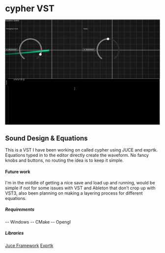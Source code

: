 # cypher VST

![Alt Text](cypher_demo.gif)

## Sound Design & Equations
This is a VST I have been working on called cypher using JUCE and exprtk.
Equations typed in to the editor directly create the waveform.
No fancy knobs and buttons, no routing the idea is to keep it simple.

#### Future work
I'm in the middle of getting a nice save and load up and running, would be simple if not for some issues with VST and Ableton that don't crop up with VST3, also been planning on making a layering process for different equations.

##### Requirements
-- Windows
-- CMake
-- Opengl

##### Libraries
[Juce Framework](https://github.com/juce-framework/JUCE)
[Exprtk]( https://github.com/ArashPartow/exprtk)
